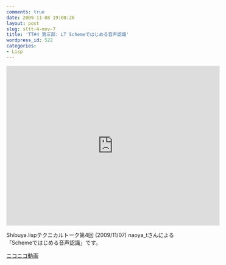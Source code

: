 ```yaml
---
comments: true
date: 2009-11-08 19:08:26
layout: post
slug: sltt-4-mov-7
title: 'TT#4 第三部: LT Schemeではじめる音声認識'
wordpress_id: 522
categories:
- Lisp
---
```


<iframe width="560" height="420" src="http://www.youtube.com/embed/accp9nvHuNo" frameborder="0" allowfullscreen="allowfullscreen"></iframe>

Shibuya.lispテクニカルトーク第4回 (2009/11/07) naoya_tさんによる「Schemeではじめる音声認識」です。

[ニコニコ動画](http://www.nicovideo.jp/watch/sm8746411)
